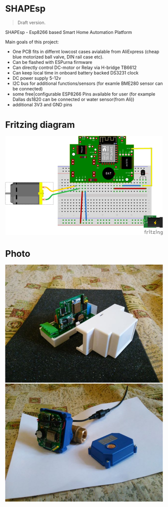 # SHAPEsp
> Draft version.

SHAPEsp - Esp8266 based Smart Home Automation Platform

Main goals of this project:
  - One PCB fits in differnt lowcost cases avialable from AliExpress (cheap blue motorized ball valve, DIN rail case etc).
  - Can be flashed with ESPurna firmware
  - Can directly control DC-motor or Relay via H-bridge TB6612
  - Can keep local time in onboard battery backed DS3231 clock
  - DC power supply 5-12v
  - I2C bus for additional functions/sensors (for examle BME280 sensor can be connected)
  - some free|configurable ESP8266 Pins available for user (for example Dallas ds1820 can be connected or water sensor(from Ali))
  - additional 3V3 and GND pins
  

# Fritzing diagram
![SHAPEsp](images/shapesp.png)

# Photo
![SHAPEsp relay](images/relay.jpg)
![SHAPEsp valve](images/valve.jpg)
